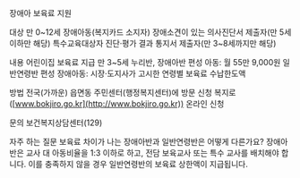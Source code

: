장애아 보육료 지원

대상
만 0~12세 장애아동(복지카드 소지자)
장애소견이 있는 의사진단서 제출자(만 5세 이하만 해당)
특수교육대상자 진단·평가 결과 통지서 제출자(만 3~8세까지만 해당)

내용
어린이집 보육료 지급
만 3~5세 누리반, 장애아반 편성 아동: 월 55만 9,000원
일반연령반 편성 장애아동: 시장·도지사가 고시한 연령별 보육료 수납한도액

방법
전국(가까운) 읍면동 주민센터(행정복지센터)에 방문 신청
복지로([www.bokjiro.go.kr](http://www.bokjiro.go.kr)) 온라인 신청

문의
보건복지상담센터(129)

자주 하는 질문
보육료 차이가 나는 장애아반과 일반연령반은 어떻게 다른가요? 장애아반은 교사 대 아동비율을 1:3 이하로 하고, 전담 보육교사 또는 특수 교사를 배치해야 합니다. 이를 충족하지 않을 경우 일반연령반의 보육료 상한액이 지급됩니다.
